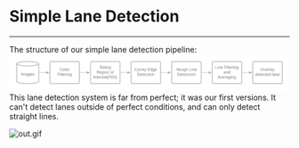 # Simple Lane Detection
---
The structure of our simple lane detection pipeline:
![pipe.png](examples/pipe.png)
This lane detection system is far from perfect; it was our first versions. It can't detect lanes outside of perfect conditions, and can only detect straight lines.

![out.gif](examples/challenge.gif)